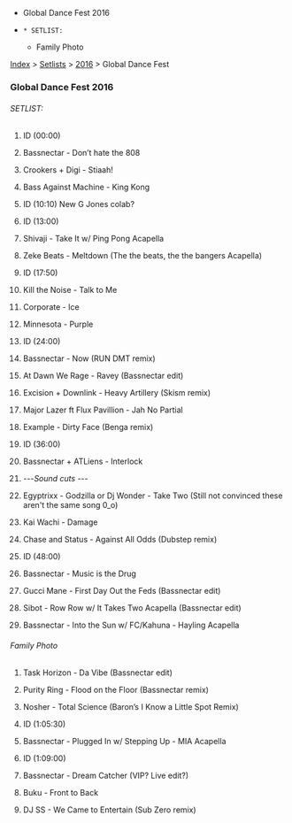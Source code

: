   * Global Dance Fest 2016
  *     * SETLIST:
    * Family Photo

[Index](https://www.reddit.com/r/bassnectar/wiki/index) >
[Setlists](https://www.reddit.com/r/bassnectar/wiki/interactive/setlists) >
[2016](https://www.reddit.com/r/bassnectar/wiki/interactive/setlists/2016) >
Global Dance Fest

### Global Dance Fest 2016

###### SETLIST:

  1. ID (00:00)

  2. Bassnectar - Don’t hate the 808

  3. Crookers + Digi - Stiaah!

  4. Bass Against Machine - King Kong

  5. ID (10:10) New G Jones colab?

  6. ID (13:00)

  7. Shivaji - Take It w/ Ping Pong Acapella

  8. Zeke Beats - Meltdown (The the beats, the the bangers Acapella)

  9. ID (17:50)

  10. Kill the Noise - Talk to Me

  11. Corporate - Ice

  12. Minnesota - Purple

  13. ID (24:00)

  14. Bassnectar - Now (RUN DMT remix)

  15. At Dawn We Rage - Ravey (Bassnectar edit)

  16. Excision + Downlink - Heavy Artillery (Skism remix)

  17. Major Lazer ft Flux Pavillion - Jah No Partial

  18. Example - Dirty Face (Benga remix)

  19. ID (36:00)

  20. Bassnectar + ATLiens - Interlock

  21. \---_Sound cuts_ \---

  22. Egyptrixx - Godzilla or Dj Wonder - Take Two (Still not convinced these aren't the same song 0_o)

  23. Kai Wachi - Damage

  24. Chase and Status - Against All Odds (Dubstep remix)

  25. ID (48:00)

  26. Bassnectar - Music is the Drug

  27. Gucci Mane - First Day Out the Feds (Bassnectar edit)

  28. Sibot - Row Row w/ It Takes Two Acapella (Bassnectar edit)

  29. Bassnectar - Into the Sun w/ FC/Kahuna - Hayling Acapella

###### Family Photo

  1. Task Horizon - Da Vibe (Bassnectar edit)

  2. Purity Ring - Flood on the Floor (Bassnectar remix)

  3. Nosher - Total Science (Baron’s I Know a Little Spot Remix)

  4. ID (1:05:30)

  5. Bassnectar - Plugged In w/ Stepping Up - MIA Acapella

  6. ID (1:09:00)

  7. Bassnectar - Dream Catcher (VIP? Live edit?)

  8. Buku - Front to Back

  9. DJ SS - We Came to Entertain (Sub Zero remix)

